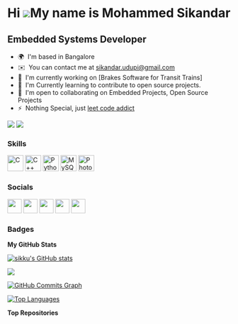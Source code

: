 Hi ![](https://user-images.githubusercontent.com/18350557/176309783-0785949b-9127-417c-8b55-ab5a4333674e.gif)My name is Mohammed Sikandar
=========================================================================================================================================

Embedded Systems Developer
--------------------------

*   🌍  I'm based in Bangalore
*   ✉️  You can contact me at [sikandar.udupi@gmail.com](mailto:sikandar.udupi@gmail.com)
*   🚀  I'm currently working on [Brakes Software for Transit Trains]
*   🧠  I'm Currently learning to contribute to open source projects.
*   🤝  I'm open to collaborating on Embedded Projects, Open Source Projects
*   ⚡  Nothing Special, just [leet code addict](https://leetcode.com/sikku/)

<a href="https://www.twitter.com/sikku" target="_blank" rel="noreferrer"><img 
src="https://img.shields.io/twitter/follow/sikku?logo=twitter&style=for-the-badge&color=0891b2&labelColor=1c1917" /></a>
<a href="https://www.github.com/sikkus" target="_blank" rel="noreferrer"><img
src="https://img.shields.io/github/followers/sikkus?logo=github&style=for-the-badge&color=0891b2&labelColor=1c1917" /></a>
                  
### Skills 
<p align="left">
<a href="https://docs.microsoft.com/en-us/cpp/?view=msvc-170" target="_blank" rel="noreferrer"><img src="https://raw.githubusercontent.com/danielcranney/profileme-dev/main/public/icons/skills/c-colored.svg" width="36" height="36" alt="C" /></a>
<a href="https://docs.microsoft.com/en-us/cpp/?view=msvc-170" target="_blank" rel="noreferrer"><img src="https://raw.githubusercontent.com/danielcranney/profileme-dev/main/public/icons/skills/cplusplus-colored.svg" width="36" height="36" alt="C++" /></a>
<a href="https://www.python.org/" target="_blank" rel="noreferrer"><img src="https://raw.githubusercontent.com/danielcranney/profileme-dev/main/public/icons/skills/python-colored.svg" width="36" height="36" alt="Python" /></a>
<a href="https://www.mysql.com/" target="_blank" rel="noreferrer"><img src="https://raw.githubusercontent.com/danielcranney/profileme-dev/main/public/icons/skills/mysql-colored.svg" width="36" height="36" alt="MySQL" /></a>
<a href="https://www.adobe.com/uk/products/photoshop.html" target="_blank" rel="noreferrer"><img src="https://raw.githubusercontent.com/danielcranney/profileme-dev/main/public/icons/skills/photoshop-colored.svg" width="36" height="36" alt="Photoshop" /></a>
</p>
                    
### Socials

<p align="left"> 
<a href="https://www.facebook.com/sikkus" target="_blank" rel="noreferrer"><img 
src="https://raw.githubusercontent.com/danielcranney/profileme-dev/main/public/icons/socials/facebook.svg" width="32" height="32" /></a> 
<a href="https://www.github.com/sikku" target="_blank" rel="noreferrer"><img 
src="https://raw.githubusercontent.com/danielcranney/profileme-dev/main/public/icons/socials/github.svg" width="32" height="32" /></a>
<a href="http://www.instagram.com/mosikud" target="_blank" rel="noreferrer"><img 
src="https://raw.githubusercontent.com/danielcranney/profileme-dev/main/public/icons/socials/instagram.svg" width="32" height="32" /></a>
<a href="https://www.linkedin.com/in/sikku" target="_blank" rel="noreferrer"><img 
src="https://raw.githubusercontent.com/danielcranney/profileme-dev/main/public/icons/socials/linkedin.svg" width="32" height="32" /></a>
<a href="https://www.twitter.com/sikku" target="_blank" rel="noreferrer"><img 
src="https://raw.githubusercontent.com/danielcranney/profileme-dev/main/public/icons/socials/twitter.svg" width="32" height="32" /></a></p>

### Badges

<b>My GitHub Stats</b>

<a href="http://www.github.com/sikku"><img src="https://github-readme-stats.vercel.app/api?username=sikku&show_icons=true&hide=&count_private=true&title_color=0891b2&text_color=ffffff&icon_color=0891b2&bg_color=1c1917&hide_border=true&show_icons=true" alt="sikku's GitHub stats" /></a>

<a href="http://www.github.com/sikku"><img src="https://github-readme-streak-stats.herokuapp.com/?user=sikku&stroke=ffffff&background=1c1917&ring=0891b2&fire=0891b2&currStreakNum=ffffff&currStreakLabel=0891b2&sideNums=ffffff&sideLabels=ffffff&dates=ffffff&hide_border=true" /></a>

<a href="http://www.github.com/sikku"><img src="https://activity-graph.herokuapp.com/graph?username=sikku&bg_color=1c1917&color=ffffff&line=0891b2&point=ffffff&area_color=1c1917&area=true&hide_border=true&custom_title=GitHub%20Commits%20Graph" alt="GitHub Commits Graph" /></a>

<a href="https://github.com/sikku" align="left"><img src="https://github-readme-stats.vercel.app/api/top-langs/?username=sikku&langs_count=10&title_color=0891b2&text_color=ffffff&icon_color=0891b2&bg_color=1c1917&hide_border=true&locale=en&custom_title=Top%20%Languages" alt="Top Languages" /></a>

<b>Top Repositories</b>

<div width="100%" align="center"></div><br /><br /><br /><br /><br /><br /><br />
